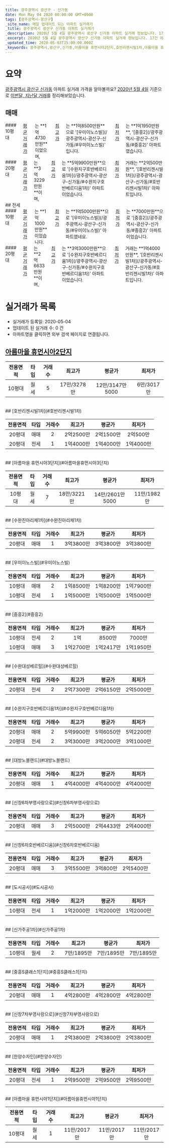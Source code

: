 ```yaml
---
title: 광주광역시 광산구 - 신가동
date: Mon May 04 2020 00:00:00 GMT+0900
tags: [광주광역시-광산구]
_site_name: 매일 업데이트 되는 아파트 실거래가
_title: 광주광역시 광산구 신가동 아파트 실거래가
_description: 2020년 5월 4일 광주광역시 광산구 신가동 아파트 실거래 정보입니다. 17건 아파트 정보가 있습니다.
_excerpt: 2020년 5월 4일 광주광역시 광산구 신가동 아파트 실거래 정보입니다. 17건 아파트 정보가 있습니다.
_updated_time: 2020-05-03T15:00:00.000Z
_keywords: 광주광역시,광산구,신가동,아름마을 휴먼시아2단지,호반리젠시빌1차,아름마을 휴먼시아3단지,수완진아리채1차,우미이노스빌,중흥2,수완대성베르힐,수완지구호반베르디움1차,대방노블랜드,신창6차부영사랑으로,신창6차호반베르디움,도시공사,신가주공1차,중흥S클래스1단지,신창7차부영사랑으로,한양수자인,아름마을 휴먼시아1단지
---
```





# 요약
<ins>광주광역시 광산구 신가동</ins> 아파트 실거래 가격을 알아볼까요? <ins>2020년 5월 4일</ins> 기준으로 <ins>이번달, 지난달 거래</ins>를 정리해보았습니다.

## 매매
<div class="container">
<div class="six columns" markdown="1">
#### 10평대
<ins>평균 거래가</ins>는 **1억4730만원**이었으며, <ins>최고가</ins>는 **1억8500만원**으로 '[우미이노스빌](/광주광역시-광산구-신가동/#우미이노스빌)' 입니다. <ins>최저가</ins>는 **1억1950만원**, '[중흥2](/광주광역시-광산구-신가동/#중흥2)' 아파트였습니다.
</div>
<div class="six columns" markdown="1">
#### 20평대
<ins>평균 거래가</ins>는 **3억3229만원**이며, <ins>최고가</ins>는 **5억9900만원**으로 '[수완지구호반베르디움1차](/광주광역시-광산구-신가동/#수완지구호반베르디움1차)' 아파트이었습니다. <ins>최저가</ins> 거래는 **2억500만원**, '[호반리젠시빌1차](/광주광역시-광산구-신가동/#호반리젠시빌1차)' 아파트입니다.
</div>
</div>
## 전세
<div class="container">
<div class="six columns" markdown="1">
#### 10평대
<ins>평균 거래가</ins>는 **1억1000만원**이었습니다. <ins>최고가</ins>는 **1억5000만원**으로 '[우미이노스빌](/광주광역시-광산구-신가동/#우미이노스빌)' 아파트였네요. <ins>최저가</ins>는 **7000만원**으로 '[중흥2](/광주광역시-광산구-신가동/#중흥2)' 아파트이었습니다.
</div>
<div class="six columns" markdown="1">
#### 20평대
<ins>평균 거래가</ins>는 **2억6633만원**이며, <ins>최고가</ins>는 **3억3000만원**으로 '[수완지구호반베르디움1차](/광주광역시-광산구-신가동/#수완지구호반베르디움1차)' 아파트이었습니다. <ins>최저가</ins> 거래는 **1억4000만원**, '[호반리젠시빌1차](/광주광역시-광산구-신가동/#호반리젠시빌1차)' 아파트입니다.
</div>
</div>



# 실거래가 목록
- 실거래가 등록일: 2020-05-04
- 업데이트 된 실거래 수: 0 건
- 아파트명을 클릭하면 외부 검색 페이지로 연결됩니다.

## [아름마을 휴먼시아2단지](#아름마을휴먼시아2단지)

|전용면적|타입|거래수|최고가|평균가|최저가|
|:---:|:---:|:---:|:---:|:---:|:---:|
|10평대|<span class="deal-type-3">월세</span>|5|17만/3278만|12만/3147만5000|6만/3017만|

<br/>
## [호반리젠시빌1차](#호반리젠시빌1차)

|전용면적|타입|거래수|최고가|평균가|최저가|
|:---:|:---:|:---:|:---:|:---:|:---:|
|20평대|<span class="deal-type-1">매매</span>|2|2억2500만|2억1500만|2억500만|
|20평대|<span class="deal-type-2">전세</span>|1|1억4000만|1억4000만|1억4000만|

<br/>
## [아름마을 휴먼시아3단지](#아름마을휴먼시아3단지)

|전용면적|타입|거래수|최고가|평균가|최저가|
|:---:|:---:|:---:|:---:|:---:|:---:|
|10평대|<span class="deal-type-3">월세</span>|7|18만/3221만|14만/2601만5000|11만/1982만|

<br/>
## [수완진아리채1차](#수완진아리채1차)

|전용면적|타입|거래수|최고가|평균가|최저가|
|:---:|:---:|:---:|:---:|:---:|:---:|
|20평대|<span class="deal-type-1">매매</span>|1|3억3800만|3억3800만|3억3800만|

<br/>
## [우미이노스빌](#우미이노스빌)

|전용면적|타입|거래수|최고가|평균가|최저가|
|:---:|:---:|:---:|:---:|:---:|:---:|
|10평대|<span class="deal-type-1">매매</span>|2|1억8500만|1억8200만|1억7900만|
|10평대|<span class="deal-type-2">전세</span>|1|1억5000만|1억5000만|1억5000만|

<br/>
## [중흥2](#중흥2)

|전용면적|타입|거래수|최고가|평균가|최저가|
|:---:|:---:|:---:|:---:|:---:|:---:|
|10평대|<span class="deal-type-2">전세</span>|2|1억|8500만|7000만|
|10평대|<span class="deal-type-1">매매</span>|3|1억2700만|1억2417만|1억1950만|

<br/>
## [수완대성베르힐](#수완대성베르힐)

|전용면적|타입|거래수|최고가|평균가|최저가|
|:---:|:---:|:---:|:---:|:---:|:---:|
|20평대|<span class="deal-type-2">전세</span>|2|2억7300만|2억6150만|2억5000만|

<br/>
## [수완지구호반베르디움1차](#수완지구호반베르디움1차)

|전용면적|타입|거래수|최고가|평균가|최저가|
|:---:|:---:|:---:|:---:|:---:|:---:|
|20평대|<span class="deal-type-1">매매</span>|2|5억9900만|5억6050만|5억2200만|
|20평대|<span class="deal-type-2">전세</span>|2|3억3000만|3억2000만|3억1000만|

<br/>
## [대방노블랜드](#대방노블랜드)

|전용면적|타입|거래수|최고가|평균가|최저가|
|:---:|:---:|:---:|:---:|:---:|:---:|
|20평대|<span class="deal-type-1">매매</span>|1|4억4000만|4억4000만|4억4000만|

<br/>
## [신창6차부영사랑으로](#신창6차부영사랑으로)

|전용면적|타입|거래수|최고가|평균가|최저가|
|:---:|:---:|:---:|:---:|:---:|:---:|
|20평대|<span class="deal-type-1">매매</span>|3|2억5000만|2억4433만|2억4000만|

<br/>
## [신창6차호반베르디움](#신창6차호반베르디움)

|전용면적|타입|거래수|최고가|평균가|최저가|
|:---:|:---:|:---:|:---:|:---:|:---:|
|20평대|<span class="deal-type-1">매매</span>|3|3억5500만|3억800만|2억5400만|

<br/>
## [도시공사](#도시공사)

|전용면적|타입|거래수|최고가|평균가|최저가|
|:---:|:---:|:---:|:---:|:---:|:---:|
|10평대|<span class="deal-type-2">전세</span>|1|1억2000만|1억2000만|1억2000만|

<br/>
## [신가주공1차](#신가주공1차)

|전용면적|타입|거래수|최고가|평균가|최저가|
|:---:|:---:|:---:|:---:|:---:|:---:|
|10평대|<span class="deal-type-3">월세</span>|2|7만/1895만|7만/1895만|7만/1895만|

<br/>
## [중흥S클래스1단지](#중흥S클래스1단지)

|전용면적|타입|거래수|최고가|평균가|최저가|
|:---:|:---:|:---:|:---:|:---:|:---:|
|20평대|<span class="deal-type-1">매매</span>|1|4억2800만|4억2800만|4억2800만|

<br/>
## [신창7차부영사랑으로](#신창7차부영사랑으로)

|전용면적|타입|거래수|최고가|평균가|최저가|
|:---:|:---:|:---:|:---:|:---:|:---:|
|20평대|<span class="deal-type-1">매매</span>|1|2억3800만|2억3800만|2억3800만|

<br/>
## [한양수자인](#한양수자인)

|전용면적|타입|거래수|최고가|평균가|최저가|
|:---:|:---:|:---:|:---:|:---:|:---:|
|20평대|<span class="deal-type-2">전세</span>|1|2억9500만|2억9500만|2억9500만|

<br/>
## [아름마을 휴먼시아1단지](#아름마을휴먼시아1단지)

|전용면적|타입|거래수|최고가|평균가|최저가|
|:---:|:---:|:---:|:---:|:---:|:---:|
|10평대|<span class="deal-type-3">월세</span>|1|11만/2017만|11만/2017만|11만/2017만|

<br/>



